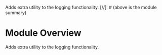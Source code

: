 Adds extra utility to the logging functionality.
[//]: # (above is the module summary)

# Module Overview
Adds extra utility to the logging functionality.
